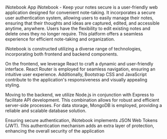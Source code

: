 iNotebook App
iNotebook - Keep your notes secure is a user-friendly web application designed for convenient note-taking. It incorporates a secure user authentication system, allowing users to easily manage their notes, ensuring that their thoughts and ideas are captured, edited, and accessible anytime, anywhere. Users have the flexibility to edit existing notes and delete ones they no longer require. This platform offers a seamless experience for efficient note-taking and organization.


iNotebook is constructed utilizing a diverse range of technologies, incorporating both frontend and backend components.

On the frontend, we leverage React to craft a dynamic and user-friendly interface. React Router is employed for seamless navigation, ensuring an intuitive user experience. Additionally, Bootstrap CSS and JavaScript contribute to the application's responsiveness and visually appealing styling.

Moving to the backend, we utilize Node.js in conjunction with Express to facilitate API development. This combination allows for robust and efficient server-side processes. For data storage, MongoDB is employed, providing a reliable and scalable database solution.

Ensuring secure authentication, iNotebook implements JSON Web Tokens (JWT). This authentication mechanism adds an extra layer of protection, enhancing the overall security of the application
